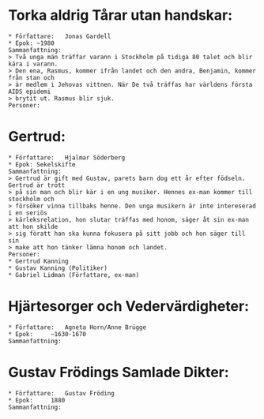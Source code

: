# Torka aldrig Tårar utan handskar:
    * Författare:	Jonas Gardell
    * Epok:	~1980
    Sammanfattning:
	> Två unga män träffar varann i Stockholm på tidiga 80 talet och blir kära i varann.
	> Den ena, Rasmus, kommer ifrån landet och den andra, Benjamin, kommer från stan och
	> är medlem i Jehovas vittnen. När De två träffas har världens första AIDS epidemi
	> brytit ut. Rasmus blir sjuk.
    Personer:


# Gertrud:
    * Författare:	Hjalmar Söderberg
    * Epok:	Sekelskifte
    Sammanfattning:
	> Gertrud är gift med Gustav, parets barn dog ett år efter födseln. Gertrud är trött
	> på sin man och blir kär i en ung musiker. Hennes ex-man kommer till stockholm och
	> försöker vinna tillbaks henne. Den unga musikern är inte intereserad i en seriös
	> kärleksrelation, hon slutar träffas med honom, säger åt sin ex-man att hon skilde
	> sig föratt han ska kunna fokusera på sitt jobb och hon säger till sin
	> make att hon tänker lämna honom och landet.
    Personer:
	* Gertrud Kanning
	* Gustav Kanning (Politiker)
	* Gabriel Lidman (Författare, ex-man)


# Hjärtesorger och Vedervärdigheter:
    * Författare:	Agneta Horn/Anne Brügge
    * Epok:		~1630-1670
    Sammanfattning:


# Gustav Frödings Samlade Dikter:
    * Författare:	Gustav Fröding
    * Epok:		1880
    Sammanfattning:


